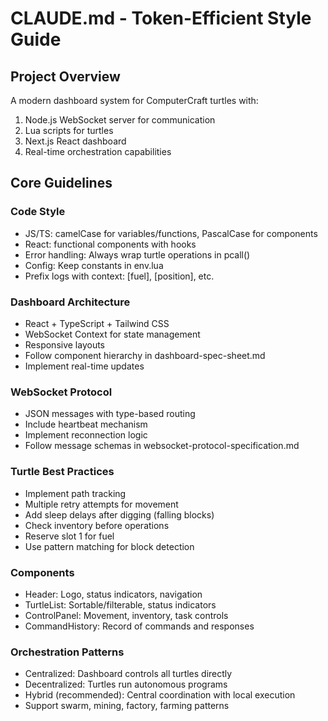 # CLAUDE.md - Token-Efficient Style Guide

## Project Overview
A modern dashboard system for ComputerCraft turtles with:
1. Node.js WebSocket server for communication
2. Lua scripts for turtles
3. Next.js React dashboard
4. Real-time orchestration capabilities

## Core Guidelines

### Code Style
- JS/TS: camelCase for variables/functions, PascalCase for components
- React: functional components with hooks
- Error handling: Always wrap turtle operations in pcall()
- Config: Keep constants in env.lua
- Prefix logs with context: [fuel], [position], etc.

### Dashboard Architecture
- React + TypeScript + Tailwind CSS
- WebSocket Context for state management
- Responsive layouts
- Follow component hierarchy in dashboard-spec-sheet.md
- Implement real-time updates

### WebSocket Protocol
- JSON messages with type-based routing
- Include heartbeat mechanism
- Implement reconnection logic
- Follow message schemas in websocket-protocol-specification.md

### Turtle Best Practices
- Implement path tracking
- Multiple retry attempts for movement
- Add sleep delays after digging (falling blocks)
- Check inventory before operations
- Reserve slot 1 for fuel
- Use pattern matching for block detection

### Components
- Header: Logo, status indicators, navigation
- TurtleList: Sortable/filterable, status indicators
- ControlPanel: Movement, inventory, task controls
- CommandHistory: Record of commands and responses

### Orchestration Patterns
- Centralized: Dashboard controls all turtles directly
- Decentralized: Turtles run autonomous programs
- Hybrid (recommended): Central coordination with local execution
- Support swarm, mining, factory, farming patterns